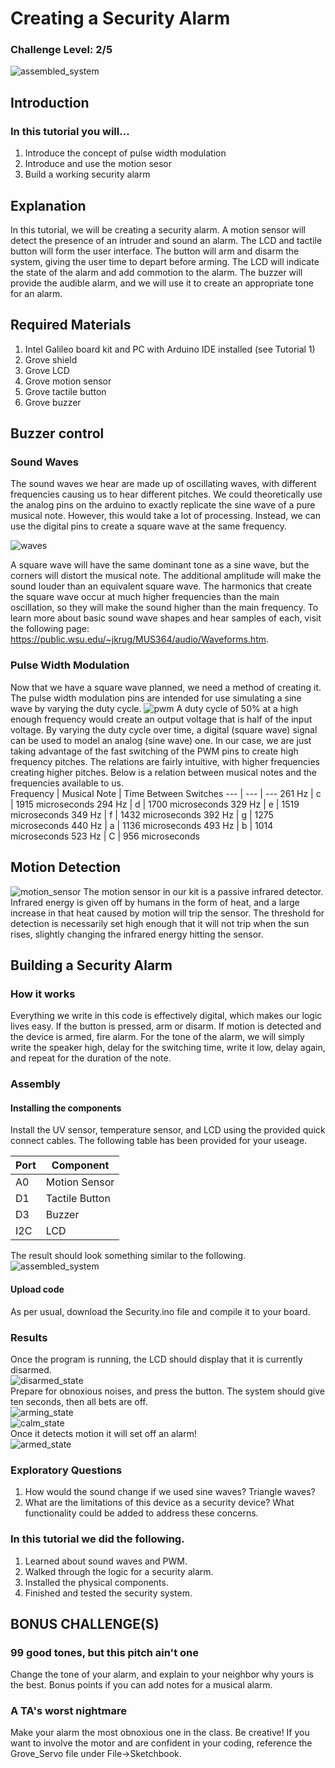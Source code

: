 # Creating a Security Alarm
### Challenge Level: 2/5
![assembled_system](https://user-images.githubusercontent.com/24983989/33233337-a480a10a-d1c9-11e7-84cb-06b58bd180b1.jpg)

## Introduction
### In this tutorial you will...
  1. Introduce the concept of pulse width modulation
  2. Introduce and use the motion sesor
  3. Build a working security alarm
  
## Explanation
In this tutorial, we will be creating a security alarm. A motion sensor will detect the presence of an intruder and sound an alarm. The LCD and tactile button will form the user interface. The button will arm and disarm the system, giving the user time to depart before arming. The LCD will indicate the state of the alarm and add commotion to the alarm. The buzzer will provide the audible alarm, and we will use it to create an appropriate tone for an alarm. 
 
## Required Materials
 1. Intel Galileo board kit and PC with Arduino IDE installed (see Tutorial 1)
 2. Grove shield
 3. Grove LCD
 4. Grove motion sensor
 5. Grove tactile button
 6. Grove buzzer
 
## Buzzer control
### Sound Waves
The sound waves we hear are made up of oscillating waves, with different frequencies causing us to hear different pitches. We could theoretically use the analog pins on the arduino to exactly replicate the sine wave of a pure musical note. However, this would take a lot of processing. Instead, we can use the digital pins to create a square wave at the same frequency. 

![waves](https://user-images.githubusercontent.com/24983989/33233344-af27eff0-d1c9-11e7-86c8-67f27c0651be.JPG)

A square wave will have the same dominant tone as a sine wave, but the corners will distort the musical note. The additional amplitude will make the sound louder than an equivalent square wave. The harmonics that create the square wave occur at much higher frequencies than the main oscillation, so they will make the sound higher than the main frequency. To learn more about basic sound wave shapes and hear samples of each, visit the following page: https://public.wsu.edu/~jkrug/MUS364/audio/Waveforms.htm.

### Pulse Width Modulation
Now that we have a square wave planned, we need a method of creating it. The pulse width modulation pins are intended for use simulating a sine wave by varying the duty cycle.
![pwm](https://user-images.githubusercontent.com/24983989/33233342-ad25236c-d1c9-11e7-9a5e-7e43b5ff10ff.JPG)
A duty cycle of 50% at a high enough frequency would create an output voltage that is half of the input voltage. By varying the duty cycle over time, a digital (square wave) signal can be used to model an analog (sine wave) one. 
In our case, we are just taking advantage of the fast switching of the PWM pins to create high frequency pitches. The relations are fairly intuitive, with higher frequencies creating higher pitches. Below is a relation between musical notes and the frequencies available to us. <br />
Frequency | Musical Note | Time Between Switches
--- | --- | ---
261 Hz  | c | 1915 microseconds
294 Hz  |  d | 1700 microseconds
329 Hz |  e | 1519 microseconds
349 Hz  | f | 1432 microseconds
392 Hz  |  g | 1275 microseconds
440 Hz |  a | 1136 microseconds
493 Hz  | b | 1014 microseconds
523 Hz  | C | 956 microseconds


 
## Motion Detection
![motion_sensor](https://user-images.githubusercontent.com/24983989/33233386-51825fec-d1ca-11e7-8d55-1882a055035d.jpg)
The motion sensor in our kit is a passive infrared detector. Infrared energy is given off by humans in the form of heat, and a large increase in that heat caused by motion will trip the sensor. The threshold for detection is necessarily set high enough that it will not trip when the sun rises, slightly changing the infrared energy hitting the sensor.  

## Building a Security Alarm

### How it works
Everything we write in this code is effectively digital, which makes our logic lives easy. If the button is pressed, arm or disarm. If motion is detected and the device is armed, fire alarm. For the tone of the alarm, we will simply write the speaker high, delay for the switching time, write it low, delay again, and repeat for the duration of the note. 
 
### Assembly

#### Installing the components
Install the UV sensor, temperature sensor, and LCD using the provided quick connect cables. The following table has been provided for your useage.<br />

Port | Component
--- | ---
A0  |  Motion Sensor
D1  |  Tactile Button
D3 | Buzzer
I2C |  LCD 

The result should look something similar to the following. <br />
![assembled_system](https://user-images.githubusercontent.com/24983989/33233337-a480a10a-d1c9-11e7-84cb-06b58bd180b1.jpg)

#### Upload code
As per usual, download the Security.ino file and compile it to your board. 

### Results
Once the program is running, the LCD should display that it is currently disarmed. <br />
![disarmed_state](https://user-images.githubusercontent.com/24983989/33233340-ab256f18-d1c9-11e7-86a2-0ffe67599915.jpg) <br />
Prepare for obnoxious noises, and press the button. The system should give ten seconds, then all bets are off. <br />
![arming_state](https://user-images.githubusercontent.com/24983989/33233335-9f0347c8-d1c9-11e7-8025-5ad8fbed28e1.jpg) <br />
![calm_state](https://user-images.githubusercontent.com/24983989/33233338-a8be0e1a-d1c9-11e7-91ed-2a5e07cc74aa.jpg) <br />
Once it detects motion it will set off an alarm! <br />
![armed_state](https://user-images.githubusercontent.com/24983989/33233334-9d3b5dea-d1c9-11e7-9a83-575838392692.jpg) <br />

### Exploratory Questions
 1.  How would the sound change if we used sine waves? Triangle waves? 
 2.  What are the limitations of this device as a security device? What functionality could be added to address these concerns. 

### In this tutorial we did the following.
 
 1. Learned about sound waves and PWM.
 2. Walked through the logic for a security alarm.
 3. Installed the physical components.
 4. Finished and tested the security system.
  
## BONUS CHALLENGE(S)

### 99 good tones, but this pitch ain't one
Change the tone of your alarm, and explain to your neighbor why yours is the best. Bonus points if you can add notes for a musical alarm. 
### A TA's worst nightmare
Make your alarm the most obnoxious one in the class. Be creative! If you want to involve the motor and are confident in your coding, reference the Grove_Servo file under File->Sketchbook.

